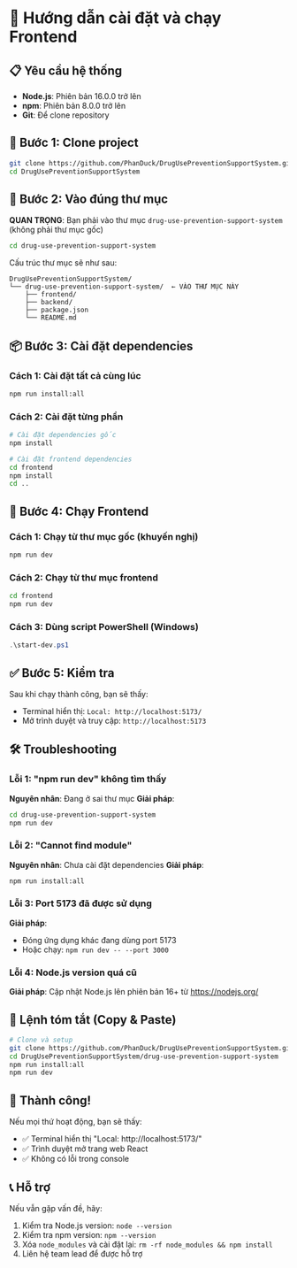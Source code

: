 # 🚀 Hướng dẫn cài đặt và chạy Frontend

## 📋 Yêu cầu hệ thống

- **Node.js**: Phiên bản 16.0.0 trở lên
- **npm**: Phiên bản 8.0.0 trở lên
- **Git**: Để clone repository

## 🔧 Bước 1: Clone project

```bash
git clone https://github.com/PhanDuck/DrugUsePreventionSupportSystem.git
cd DrugUsePreventionSupportSystem
```

## 📁 Bước 2: Vào đúng thư mục

**QUAN TRỌNG**: Bạn phải vào thư mục `drug-use-prevention-support-system` (không phải thư mục gốc)

```bash
cd drug-use-prevention-support-system
```

Cấu trúc thư mục sẽ như sau:
```
DrugUsePreventionSupportSystem/
└── drug-use-prevention-support-system/  ← VÀO THƯ MỤC NÀY
    ├── frontend/
    ├── backend/
    ├── package.json
    └── README.md
```

## 📦 Bước 3: Cài đặt dependencies

### Cách 1: Cài đặt tất cả cùng lúc
```bash
npm run install:all
```

### Cách 2: Cài đặt từng phần
```bash
# Cài đặt dependencies gốc
npm install

# Cài đặt frontend dependencies
cd frontend
npm install
cd ..
```

## 🎯 Bước 4: Chạy Frontend

### Cách 1: Chạy từ thư mục gốc (khuyến nghị)
```bash
npm run dev
```

### Cách 2: Chạy từ thư mục frontend
```bash
cd frontend
npm run dev
```

### Cách 3: Dùng script PowerShell (Windows)
```powershell
.\start-dev.ps1
```

## ✅ Bước 5: Kiểm tra

Sau khi chạy thành công, bạn sẽ thấy:
- Terminal hiển thị: `Local: http://localhost:5173/`
- Mở trình duyệt và truy cập: `http://localhost:5173`

## 🛠️ Troubleshooting

### Lỗi 1: "npm run dev" không tìm thấy
**Nguyên nhân**: Đang ở sai thư mục
**Giải pháp**: 
```bash
cd drug-use-prevention-support-system
npm run dev
```

### Lỗi 2: "Cannot find module"
**Nguyên nhân**: Chưa cài đặt dependencies
**Giải pháp**:
```bash
npm run install:all
```

### Lỗi 3: Port 5173 đã được sử dụng
**Giải pháp**: 
- Đóng ứng dụng khác đang dùng port 5173
- Hoặc chạy: `npm run dev -- --port 3000`

### Lỗi 4: Node.js version quá cũ
**Giải pháp**: Cập nhật Node.js lên phiên bản 16+ từ https://nodejs.org/

## 📝 Lệnh tóm tắt (Copy & Paste)

```bash
# Clone và setup
git clone https://github.com/PhanDuck/DrugUsePreventionSupportSystem.git
cd DrugUsePreventionSupportSystem/drug-use-prevention-support-system
npm run install:all
npm run dev
```

## 🎉 Thành công!

Nếu mọi thứ hoạt động, bạn sẽ thấy:
- ✅ Terminal hiển thị "Local: http://localhost:5173/"
- ✅ Trình duyệt mở trang web React
- ✅ Không có lỗi trong console

## 📞 Hỗ trợ

Nếu vẫn gặp vấn đề, hãy:
1. Kiểm tra Node.js version: `node --version`
2. Kiểm tra npm version: `npm --version`
3. Xóa `node_modules` và cài đặt lại: `rm -rf node_modules && npm install`
4. Liên hệ team lead để được hỗ trợ 